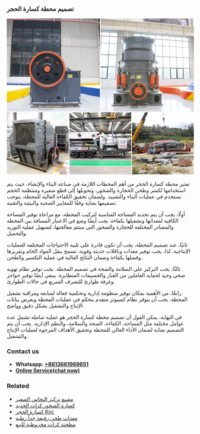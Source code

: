 <h3>تصميم محطة كسارة الحجر</h3><img src='1701850673.jpg' alt=''><p>تعتبر محطة كسارة الحجر من أهم المحطات اللازمة في صناعة البناء والإنشاء، حيث يتم استخدامها لكسر وطحن الحجارة والصخور، وتحويلها إلى قطع صغيرة ومنتظمة الحجم تستخدم في عمليات البناء والتشييد. ولضمان تحقيق الكفاءة العالية للمحطة، يتوجب تصميمها بعناية وفقًا للمعايير الصحية والبيئية والتقنية.</p><p>أولًا، يجب أن يتم تحديد المساحة المناسبة لتركيب المحطة، مع مراعاة توفير المساحة الكافية لمعداتها وتشغيلها بكفاءة. يجب أيضًا وضع في الاعتبار المسافة بين المحطة والمصادر المختلفة للحجارة والصخور التي ستتم معالجتها، لتسهيل عملية التوريد والتحميل.</p><p>ثانيًا، عند تصميم المحطة، يجب أن تكون قادرة على تلبية الاحتياجات المختلفة للعمليات الإنتاجية. لذا، يجب توفير معدات وناقلات حديثة وقوية، تسمح بنقل المواد الخام وتفريزها وفصلها بكفاءة وضمان النتائج العالية في عملية التكسير والطحن.</p><p>ثالثًا، يجب التركيز على السلامة والصحة في تصميم المحطة. يجب توفير نظام تهوية صحي وجيد لحماية العاملين من الغبار والجسيمات المتطايرة. ينبغي أيضًا توفير حواجز وغرفة طوارئ للتصرف السريع في حالات الطوارئ.</p><p>رابعًا، من الأهمية بمكان توفير منظومة إدارية وتحكمية فعالة لمتابعة ومراقبة تشغيل المحطة. يجب أن يتوفر نظام كمبيوتر متقدم يتحكم في عمليات المحطة ويعرض بيانات الإنتاج والتشغيل بشكل دقيق وواضح.</p><p>في النهاية، يمكن القول أن تصميم محطة كسارة الحجر هو عملية شاملة تشمل عدة عوامل مختلفة مثل المساحة، الكفاءة، الصحة والسلامة، والنظم الإدارية. يجب أن يتم التصميم بعناية لضمان الأداء العالي للمحطة وتحقيق الأهداف المرجوة لعمليات الإنتاج والتشغيل.</p><h3>Contact us</h3><ul><li><strong>Whatsapp:&nbsp;<a href="https://wa.me/8613661969651">+8613661969651</a></strong></li><li><a href="https://swt.shibang-china.com/?git&amp;zhl&amp;تصميم محطة كسارة الحجر"><strong>Online Service(chat now)</strong></a></li></ul><h3>Related</h3><ul><li><a href='مصنع تركيز النحاس الصغير.md'>مصنع تركيز النحاس الصغير</a></li><li><a href='كسارة الصخور كرات الحديد.md'>كسارة الصخور كرات الحديد</a></li><li><a href='كسارة الحجر Kyc.md'>كسارة الحجر Kyc</a></li><li><a href='معدات طحن رفيعة جداً رطبة.md'>معدات طحن رفيعة جداً رطبة</a></li><li><a href='مطحنة كرات مخروطية للبيع.md'>مطحنة كرات مخروطية للبيع</a></li></ul>